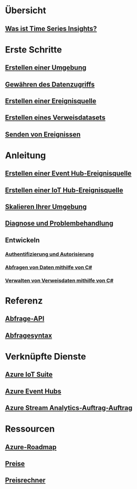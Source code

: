 # Übersicht
## [Was ist Time Series Insights?](time-series-insights-overview.md)

# Erste Schritte
## [Erstellen einer Umgebung](time-series-insights-get-started.md)
## [Gewähren des Datenzugriffs](time-series-insights-data-access.md)
## [Erstellen einer Ereignisquelle](time-series-insights-add-event-source.md)
## [Erstellen eines Verweisdatasets](time-series-insights-add-reference-data-set.md)
## [Senden von Ereignissen](time-series-insights-send-events.md)

# Anleitung
## [Erstellen einer Event Hub-Ereignisquelle](time-series-insights-how-to-add-an-event-source-eventhub.md)
## [Erstellen einer IoT Hub-Ereignisquelle](time-series-insights-how-to-add-an-event-source-iothub.md)
## [Skalieren Ihrer Umgebung](time-series-insights-how-to-scale-your-environment.md)
## [Diagnose und Problembehandlung](time-series-insights-diagnose-and-solve-problems.md)
## Entwickeln
### [Authentifizierung und Autorisierung](time-series-insights-authentication-and-authorization.md)
### [Abfragen von Daten mithilfe von C#](time-series-insights-query-data-csharp.md)
### [Verwalten von Verweisdaten mithilfe von C#](time-series-insights-manage-reference-data-csharp.md)

# Referenz
## [Abfrage-API](/rest/api/time-series-insights/time-series-insights-reference-queryapi)
## [Abfragesyntax](/rest/api/time-series-insights/time-series-insights-reference-query-syntax)

# Verknüpfte Dienste
## [Azure IoT Suite](/azure/iot-suite/)
## [Azure Event Hubs](/azure/event-hubs/)
## [Azure Stream Analytics-Auftrag-Auftrag](/azure/stream-analytics/)

# Ressourcen
## [Azure-Roadmap](https://azure.microsoft.com/roadmap/?category=internet-of-things)
## [Preise](https://azure.microsoft.com/pricing/details/time-series-insights/)
## [Preisrechner](https://azure.microsoft.com/pricing/calculator/)
